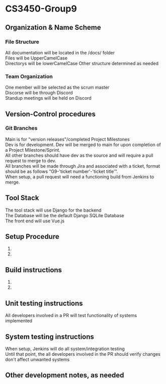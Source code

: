 # CS3450-Group9
## Organization & Name Scheme
### File Structure
All documentation will be located in the /docs/ folder   
Files will be UpperCamelCase  
Directorys will be lowerCamelCase
Other structure determined as needed
### Team Organization
One member will be selected as the scrum master  
Discorse will be through Discord  
Standup meetings will be held on Discord  
## Version-Control procedures
### Git Branches
Main is for "version releases"/completed Project Milestones  
Dev is for development.  Dev will be merged to main for upon completion of a Project Milestone/Sprint.  
All other branches should have dev as the source and will require a pull request to merge to dev.  
All branches will be made through Jira and associated with a ticket, format should be as follows "G9-'ticket number'-'ticket title'".  
When setup, a pull request will need a functioning build from Jenkins to merge.  
## Tool Stack
The tool stack will use Django for the backend  
The Database will be the default Django SQLite Database  
The front end will use Vue.js  
## Setup Procedure
1.
2.
## Build instructions
1.
2.
## Unit testing instructions
All developers involved in a PR will test functionality of systems implemented  
## System testing instructions
When setup, Jenkins will do all system/integration testing  
Until that point, the all developers involved in the PR should verify changes don't affect unwanted systems  
## Other development notes, as needed
